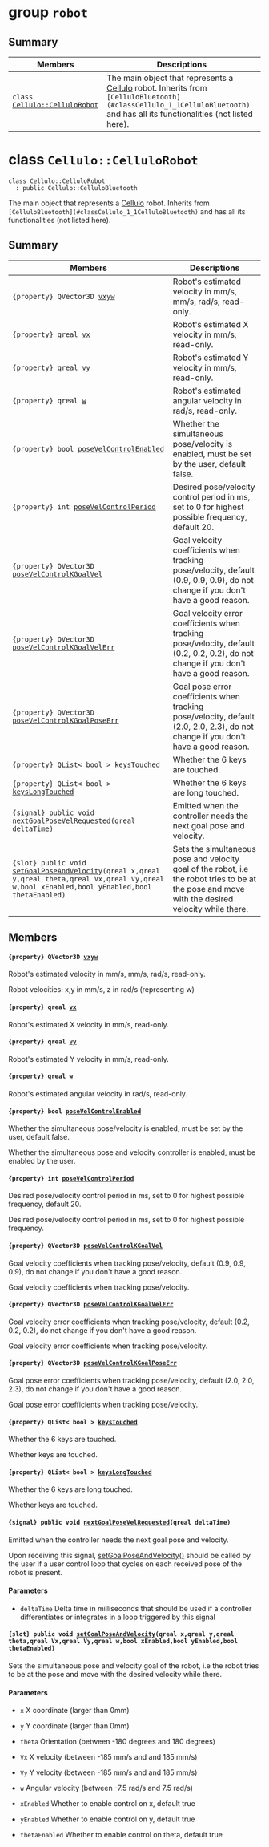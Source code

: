 # group `robot` 

## Summary

 Members                        | Descriptions                                
--------------------------------|---------------------------------------------
`class `[`Cellulo::CelluloRobot`](doc/doc-robot.md#classCellulo_1_1CelluloRobot) | The main object that represents a [Cellulo](#namespaceCellulo) robot. Inherits from `[CelluloBluetooth](#classCellulo_1_1CelluloBluetooth)` and has all its functionalities (not listed here).

# class `Cellulo::CelluloRobot` 

```
class Cellulo::CelluloRobot
  : public Cellulo::CelluloBluetooth
```  

The main object that represents a [Cellulo](#namespaceCellulo) robot. Inherits from `[CelluloBluetooth](#classCellulo_1_1CelluloBluetooth)` and has all its functionalities (not listed here).

## Summary

 Members                        | Descriptions                                
--------------------------------|---------------------------------------------
`{property} QVector3D `[`vxyw`](doc/doc-robot.md#classCellulo_1_1CelluloRobot_1a3ff41aa3eaa381074e5553a126de3ce0) | Robot's estimated velocity in mm/s, mm/s, rad/s, read-only.
`{property} qreal `[`vx`](doc/doc-robot.md#classCellulo_1_1CelluloRobot_1a88f98737ed629ece9b4ded6d69f2090d) | Robot's estimated X velocity in mm/s, read-only.
`{property} qreal `[`vy`](doc/doc-robot.md#classCellulo_1_1CelluloRobot_1ae34e11c148c9a77dacf1fc94af910153) | Robot's estimated Y velocity in mm/s, read-only.
`{property} qreal `[`w`](doc/doc-robot.md#classCellulo_1_1CelluloRobot_1adba256d1ff2391f395d99dacd3111b5f) | Robot's estimated angular velocity in rad/s, read-only.
`{property} bool `[`poseVelControlEnabled`](doc/doc-robot.md#classCellulo_1_1CelluloRobot_1a3b59966b09c1f1b81d090aa1239de383) | Whether the simultaneous pose/velocity is enabled, must be set by the user, default false.
`{property} int `[`poseVelControlPeriod`](doc/doc-robot.md#classCellulo_1_1CelluloRobot_1ae9623a6305f54063ac903d13aefb49f1) | Desired pose/velocity control period in ms, set to 0 for highest possible frequency, default 20.
`{property} QVector3D `[`poseVelControlKGoalVel`](doc/doc-robot.md#classCellulo_1_1CelluloRobot_1afd3187099bb2b39dc99967e0631d4fd2) | Goal velocity coefficients when tracking pose/velocity, default (0.9, 0.9, 0.9), do not change if you don't have a good reason.
`{property} QVector3D `[`poseVelControlKGoalVelErr`](doc/doc-robot.md#classCellulo_1_1CelluloRobot_1ad0bd66a4a9b1744517a744e4470ec492) | Goal velocity error coefficients when tracking pose/velocity, default (0.2, 0.2, 0.2), do not change if you don't have a good reason.
`{property} QVector3D `[`poseVelControlKGoalPoseErr`](doc/doc-robot.md#classCellulo_1_1CelluloRobot_1a0461ff18bdf125f1587ff616368db7c2) | Goal pose error coefficients when tracking pose/velocity, default (2.0, 2.0, 2.3), do not change if you don't have a good reason.
`{property} QList< bool > `[`keysTouched`](doc/doc-robot.md#classCellulo_1_1CelluloRobot_1a93d1d8408926e0be31885b4c57afb768) | Whether the 6 keys are touched.
`{property} QList< bool > `[`keysLongTouched`](doc/doc-robot.md#classCellulo_1_1CelluloRobot_1ab2688290d750b53f9bf958c65dd70ff0) | Whether the 6 keys are long touched.
`{signal} public void `[`nextGoalPoseVelRequested`](#classCellulo_1_1CelluloRobot_1a9d942783a095a74edf14065de5e6e529)`(qreal deltaTime)` | Emitted when the controller needs the next goal pose and velocity.
`{slot} public void `[`setGoalPoseAndVelocity`](#classCellulo_1_1CelluloRobot_1a1594ddde1c1acedfa9b75b86da0c6148)`(qreal x,qreal y,qreal theta,qreal Vx,qreal Vy,qreal w,bool xEnabled,bool yEnabled,bool thetaEnabled)` | Sets the simultaneous pose and velocity goal of the robot, i.e the robot tries to be at the pose and move with the desired velocity while there.

## Members

#### `{property} QVector3D `[`vxyw`](doc/doc-robot.md#classCellulo_1_1CelluloRobot_1a3ff41aa3eaa381074e5553a126de3ce0) 

Robot's estimated velocity in mm/s, mm/s, rad/s, read-only.

Robot velocities: x,y in mm/s, z in rad/s (representing w)

#### `{property} qreal `[`vx`](doc/doc-robot.md#classCellulo_1_1CelluloRobot_1a88f98737ed629ece9b4ded6d69f2090d) 

Robot's estimated X velocity in mm/s, read-only.

#### `{property} qreal `[`vy`](doc/doc-robot.md#classCellulo_1_1CelluloRobot_1ae34e11c148c9a77dacf1fc94af910153) 

Robot's estimated Y velocity in mm/s, read-only.

#### `{property} qreal `[`w`](doc/doc-robot.md#classCellulo_1_1CelluloRobot_1adba256d1ff2391f395d99dacd3111b5f) 

Robot's estimated angular velocity in rad/s, read-only.

#### `{property} bool `[`poseVelControlEnabled`](doc/doc-robot.md#classCellulo_1_1CelluloRobot_1a3b59966b09c1f1b81d090aa1239de383) 

Whether the simultaneous pose/velocity is enabled, must be set by the user, default false.

Whether the simultaneous pose and velocity controller is enabled, must be enabled by the user.

#### `{property} int `[`poseVelControlPeriod`](doc/doc-robot.md#classCellulo_1_1CelluloRobot_1ae9623a6305f54063ac903d13aefb49f1) 

Desired pose/velocity control period in ms, set to 0 for highest possible frequency, default 20.

Desired pose/velocity control period in ms, set to 0 for highest possible frequency.

#### `{property} QVector3D `[`poseVelControlKGoalVel`](doc/doc-robot.md#classCellulo_1_1CelluloRobot_1afd3187099bb2b39dc99967e0631d4fd2) 

Goal velocity coefficients when tracking pose/velocity, default (0.9, 0.9, 0.9), do not change if you don't have a good reason.

Goal velocity coefficients when tracking pose/velocity.

#### `{property} QVector3D `[`poseVelControlKGoalVelErr`](doc/doc-robot.md#classCellulo_1_1CelluloRobot_1ad0bd66a4a9b1744517a744e4470ec492) 

Goal velocity error coefficients when tracking pose/velocity, default (0.2, 0.2, 0.2), do not change if you don't have a good reason.

Goal velocity error coefficients when tracking pose/velocity.

#### `{property} QVector3D `[`poseVelControlKGoalPoseErr`](doc/doc-robot.md#classCellulo_1_1CelluloRobot_1a0461ff18bdf125f1587ff616368db7c2) 

Goal pose error coefficients when tracking pose/velocity, default (2.0, 2.0, 2.3), do not change if you don't have a good reason.

Goal pose error coefficients when tracking pose/velocity.

#### `{property} QList< bool > `[`keysTouched`](doc/doc-robot.md#classCellulo_1_1CelluloRobot_1a93d1d8408926e0be31885b4c57afb768) 

Whether the 6 keys are touched.

Whether keys are touched.

#### `{property} QList< bool > `[`keysLongTouched`](doc/doc-robot.md#classCellulo_1_1CelluloRobot_1ab2688290d750b53f9bf958c65dd70ff0) 

Whether the 6 keys are long touched.

Whether keys are touched.

#### `{signal} public void `[`nextGoalPoseVelRequested`](#classCellulo_1_1CelluloRobot_1a9d942783a095a74edf14065de5e6e529)`(qreal deltaTime)` 

Emitted when the controller needs the next goal pose and velocity.

Upon receiving this signal, [setGoalPoseAndVelocity()](#classCellulo_1_1CelluloRobot_1a1594ddde1c1acedfa9b75b86da0c6148) should be called by the user if a user control loop that cycles on each received pose of the robot is present.

#### Parameters
* `deltaTime` Delta time in milliseconds that should be used if a controller differentiates or integrates in a loop triggered by this signal

#### `{slot} public void `[`setGoalPoseAndVelocity`](#classCellulo_1_1CelluloRobot_1a1594ddde1c1acedfa9b75b86da0c6148)`(qreal x,qreal y,qreal theta,qreal Vx,qreal Vy,qreal w,bool xEnabled,bool yEnabled,bool thetaEnabled)` 

Sets the simultaneous pose and velocity goal of the robot, i.e the robot tries to be at the pose and move with the desired velocity while there.

#### Parameters
* `x` X coordinate (larger than 0mm) 

* `y` Y coordinate (larger than 0mm) 

* `theta` Orientation (between -180 degrees and 180 degrees) 

* `Vx` X velocity (between -185 mm/s and and 185 mm/s) 

* `Vy` Y velocity (between -185 mm/s and and 185 mm/s) 

* `w` Angular velocity (between -7.5 rad/s and 7.5 rad/s) 

* `xEnabled` Whether to enable control on x, default true 

* `yEnabled` Whether to enable control on y, default true 

* `thetaEnabled` Whether to enable control on theta, default true

